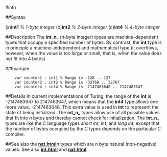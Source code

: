 
#intn

##Syntax


(a)**int1**  _% 1-byte integer_
(b)**int2**  _% 2-byte integer_
(c)**int4**  _% 4-byte integer_




##Description
The **int_n_** (_n_-byte integer) types are machine-dependent types that occupy a specified number of bytes. By contrast, the **int** type is in principle a machine-independent and mathematical type (it overflows, however, when the value is too large or small, that is, when the value does not fit into 4 bytes).



##Example



        var counter1 : int1 % Range is -128 .. 127
        var counter2 : int2 % Range is -32768 .. 32767
        var counter4 : int4 % Range is -2147483648 .. 2147483647
##Details
In current implementations of Turing, the range of the **int** is -2147483647 to 2147483647, which means that the **int4** type allows one more value, -2147483648. This extra value is used in **int** to represent the state of being initialized. The **int_n_** types allow use of all possible values that fit into _n_ bytes and thereby cannot check for initialization.
The **int_n_** types are like the C language types _short int_, _int_, and _long int_, except that the number of bytes occupied by the C types depends on the particular C compiler.



##See also
the **[nat.html](nat)**_n_ types which are _n_ byte natural (non-negative) values. See also **[int.html](int)** and **[nat.html](nat)**.


